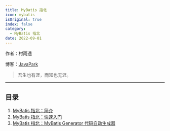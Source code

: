 ```yaml
---
title: MyBatis 指北
icon: mybatis
isOriginal: true
index: false
category:
  - MyBatis 指北
date: 2022-09-01
---
```

作者：村雨遥

博客：[JavaPark](https://cunyu1943.github.io/JavaPark)

>   吾生也有涯，而知也无涯。

---
## 目录

1. [MyBatis 指北：简介](2022-02-01-introduction.md)
2. [MyBatis 指北：快速入门](2022-02-02-quick-start.md)
3. [MyBatis 指北：MyBatis Generator 代码自动生成器](2022-02-03-mybatis-generator.md)

